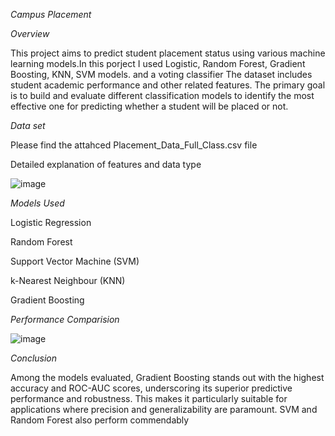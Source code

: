 *Campus Placement*

*Overview*


This project aims to predict student placement status using various machine learning models.In this porject I used Logistic, Random Forest, Gradient Boosting, KNN, SVM models. and a voting classifier The dataset includes student academic performance and other related features. The primary goal is to build and evaluate different classification models to identify the most effective one for predicting whether a student will be placed or not.



*Data set*

Please find the attahced Placement_Data_Full_Class.csv file 

Detailed explanation of features and data type


![image](https://github.com/Prince1004/Campus-Recruitment-Prediction/assets/142179221/7286c7d7-a363-492e-81b5-5b58e5861260)





*Models Used*

Logistic Regression


Random Forest


Support Vector Machine (SVM)


k-Nearest Neighbour (KNN)


Gradient Boosting




*Performance Comparision*

![image](https://github.com/Prince1004/Campus-Recruitment-Prediction/assets/142179221/1327aa9f-1902-4b58-b9e2-4b3a1087a7c8)




*Conclusion*

Among the models evaluated, Gradient Boosting stands out with the highest accuracy and ROC-AUC scores, underscoring its superior predictive performance and robustness. This makes it particularly suitable for applications where precision and generalizability are paramount. SVM and Random Forest also perform commendably


